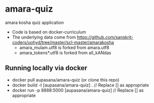 # amara-quiz
amara kosha quiz application

- Code is based on docker-curriculum
- The underlying data come from https://github.com/sanskrit-coders/uohyd/tree/master/scl-master/amarakosha
  - amara_mulam.utf8 is forked from amara.utf8
  - amara_tokens*.utf8 is forked from all_kANdas

## Running locally via docker

- docker pull aupasana/amara-quiz (or clone this repo)
- docker build -t [aupasana/amara-quiz] .                 // Replace [] as appropriate
- docker run -p 8888:5000 [aupasana/amara-quiz]           // Replace [] as appropriate
